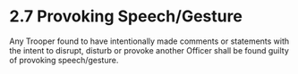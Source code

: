 # 2.7 Provoking Speech/Gesture

Any Trooper found to have intentionally made comments or statements with the intent to disrupt, disturb or provoke another Officer shall be found guilty of provoking speech/gesture.
